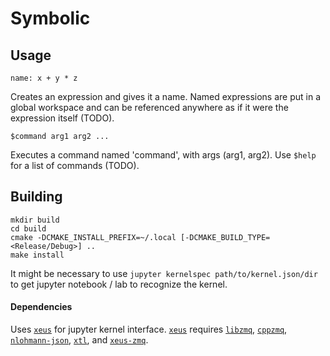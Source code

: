 # Symbolic

## Usage

```
name: x + y * z
```

Creates an expression and gives it a name. Named expressions are put in a global workspace and can be referenced anywhere as if it were the expression itself (TODO). 

```
$command arg1 arg2 ...
```

Executes a command named 'command', with args (arg1, arg2). Use ```$help``` for a list of commands (TODO).

## Building

```
mkdir build
cd build
cmake -DCMAKE_INSTALL_PREFIX=~/.local [-DCMAKE_BUILD_TYPE=<Release/Debug>] ..
make install
```

It might be necessary to use ```jupyter kernelspec path/to/kernel.json/dir``` to get jupyter notebook / lab to recognize the kernel.

#### Dependencies
Uses [```xeus```](https://github.com/jupyter-xeus/xeus) for jupyter kernel interface. [```xeus```](https://github.com/jupyter-xeus/xeus) requires [```libzmq```](https://github.com/zeromq/libzmq), [```cppzmq```](https://github.com/zeromq/cppzmq), [```nlohmann-json```](https://github.com/nlohmann/json), [```xtl```](https://github.com/xtensor-stack/xtl), and [```xeus-zmq```](https://github.com/jupyter-xeus/xeus-zmq).
